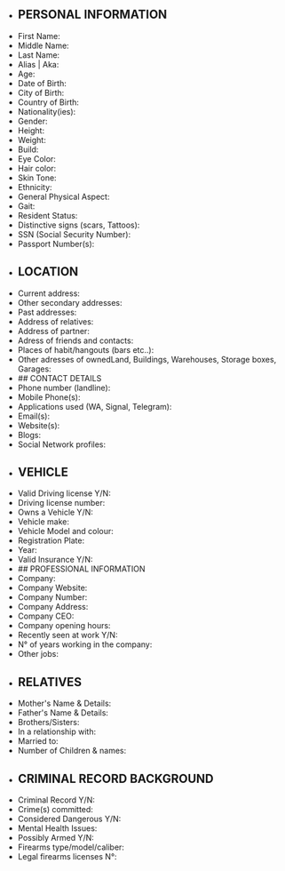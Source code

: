 - ## PERSONAL INFORMATION 
 - First Name:
 - Middle Name:
 - Last Name:
 - Alias | Aka: 
 - Age:
 - Date of Birth:
 - City of Birth:
 - Country of Birth:
 - Nationality(ies):
 - Gender:
 - Height:
 - Weight:
 - Build: 
 - Eye Color: 
 - Hair color:
 - Skin Tone: 
 - Ethnicity:
 - General Physical Aspect: 
 - Gait: 
 - Resident Status: 
 - Distinctive signs (scars, Tattoos):
 - SSN (Social Security Number): 
 - Passport Number(s): 
- ## LOCATION
 - Current address: 
 - Other secondary addresses: 
 - Past addresses: 
 - Address of relatives:
 - Address of partner: 
 - Adress of friends and contacts: 
 - Places of habit/hangouts (bars etc..): 
 - Other adresses of ownedLand, Buildings, Warehouses, Storage boxes, Garages: 
- ## CONTACT DETAILS
 - Phone number (landline): 
 - Mobile Phone(s):
 - Applications used (WA, Signal, Telegram): 
 - Email(s): 
 - Website(s):
 - Blogs: 
 - Social Network profiles: 
- ## VEHICLE
 - Valid Driving license Y/N: 
 - Driving license number: 
 - Owns a Vehicle Y/N: 
 - Vehicle make:
 - Vehicle Model and colour: 
 - Registration Plate: 
 - Year: 
 - Valid Insurance Y/N: 
- ## PROFESSIONAL INFORMATION
 - Company: 
 - Company Website: 
 - Company Number:
 - Company Address: 
 - Company CEO:
 - Company opening hours: 
 - Recently seen at work Y/N:
 - N° of years working in the company:
 - Other jobs: 
- ## RELATIVES
 - Mother's Name & Details:
 - Father's Name & Details:
 - Brothers/Sisters: 
 - In a relationship with:
 - Married to: 
 - Number of Children & names: 
- ## CRIMINAL RECORD BACKGROUND
 - Criminal Record Y/N: 
 - Crime(s) committed: 
 - Considered Dangerous Y/N: 
 - Mental Health Issues: 
 - Possibly Armed Y/N: 
 - Firearms type/model/caliber: 
 - Legal firearms licenses N°: 
